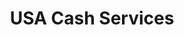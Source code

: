 ---
title: USA Cash Services
slug: usa-cash-services
updated-on: '2024-05-30T13:44:31.749Z'
created-on: '2024-05-30T13:41:46.671Z'
published-on: '2024-05-30T13:54:32.469Z'
f_city-state-2:
- cms/city/placerville-ca.md
- cms/city/pocatello-id.md
- cms/city/stateline-nv.md
- cms/city/fallon-nv.md
- cms/city/vernal-ut.md
- cms/city/clearfield-ut.md
- cms/city/layton-ut.md
- cms/city/provo-ut.md
- cms/city/logan-ut.md
- cms/city/ogden-ut.md
- cms/city/superior-wi.md
- cms/city/evanston-wy.md
- cms/city/san-fernando-ca.md
- cms/city/lake-city-ut.md
- cms/city/eau-claire-wi.md
- cms/city/rock-springs-wy.md
f_locations:
- cms/payday-loan/usa-cash-services-28368.md
- cms/payday-loan/usa-cash-services-28369.md
- cms/payday-loan/usa-cash-services-28370.md
- cms/payday-loan/usa-cash-services-28371.md
- cms/payday-loan/usa-cash-services-28372.md
- cms/payday-loan/usa-cash-services-28373.md
- cms/payday-loan/usa-cash-services-28374.md
- cms/payday-loan/usa-cash-services-28375.md
- cms/payday-loan/usa-cash-services-28376.md
- cms/payday-loan/usa-cash-services-28377.md
- cms/payday-loan/usa-cash-services-28378.md
- cms/payday-loan/usa-cash-services-28379.md
- cms/payday-loan/usa-cash-services-28380.md
- cms/payday-loan/usa-cash-services-28381.md
- cms/payday-loan/usa-cash-services-28382.md
- cms/payday-loan/usa-cash-services-28383.md
- cms/payday-loan/usa-cash-services-28384.md
- cms/payday-loan/usa-cash-services-28385.md
- cms/payday-loan/usa-cash-services-28386.md
- cms/payday-loan/usa-cash-services-28387.md
- cms/payday-loan/usa-cash-services-28388.md
- cms/payday-loan/usa-cash-services-28389.md
- cms/payday-loan/usa-cash-services-28390.md
- cms/payday-loan/usa-cash-services-28391.md
f_states:
- cms/state/california.md
- cms/state/idaho.md
- cms/state/nevada.md
- cms/state/utah.md
- cms/state/wisconsin.md
- cms/state/wyoming.md
layout: '[company].html'
tags: company
---